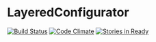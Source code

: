 # LayeredConfigurator

[![Build Status](https://travis-ci.org/movielala/LayeredConfigurator.svg)](https://travis-ci.org/movielala/LayeredConfigurator)
[![Code Climate](https://codeclimate.com/github/movielala/LayeredConfigurator/badges/gpa.svg)](https://codeclimate.com/github/movielala/LayeredConfigurator)
[![Stories in Ready](https://badge.waffle.io/movielala/LayeredConfigurator.svg?label=ready&title=Ready)](http://waffle.io/movielala/LayeredConfigurator)
